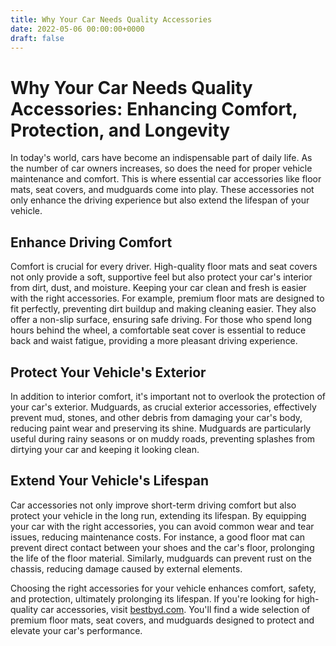 ```yaml
---
title: Why Your Car Needs Quality Accessories
date: 2022-05-06 00:00:00+0000
draft: false
---
```

# Why Your Car Needs Quality Accessories: Enhancing Comfort, Protection, and Longevity

In today's world, cars have become an indispensable part of daily life. As the number of car owners increases, so does the need for proper vehicle maintenance and comfort. This is where essential car accessories like floor mats, seat covers, and mudguards come into play. These accessories not only enhance the driving experience but also extend the lifespan of your vehicle.

## Enhance Driving Comfort

Comfort is crucial for every driver. High-quality floor mats and seat covers not only provide a soft, supportive feel but also protect your car's interior from dirt, dust, and moisture. Keeping your car clean and fresh is easier with the right accessories. For example, premium floor mats are designed to fit perfectly, preventing dirt buildup and making cleaning easier. They also offer a non-slip surface, ensuring safe driving. For those who spend long hours behind the wheel, a comfortable seat cover is essential to reduce back and waist fatigue, providing a more pleasant driving experience.

## Protect Your Vehicle's Exterior

In addition to interior comfort, it's important not to overlook the protection of your car's exterior. Mudguards, as crucial exterior accessories, effectively prevent mud, stones, and other debris from damaging your car's body, reducing paint wear and preserving its shine. Mudguards are particularly useful during rainy seasons or on muddy roads, preventing splashes from dirtying your car and keeping it looking clean.

## Extend Your Vehicle's Lifespan

Car accessories not only improve short-term driving comfort but also protect your vehicle in the long run, extending its lifespan. By equipping your car with the right accessories, you can avoid common wear and tear issues, reducing maintenance costs. For instance, a good floor mat can prevent direct contact between your shoes and the car's floor, prolonging the life of the floor material. Similarly, mudguards can prevent rust on the chassis, reducing damage caused by external elements.

Choosing the right accessories for your vehicle enhances comfort, safety, and protection, ultimately prolonging its lifespan. If you're looking for high-quality car accessories, visit [bestbyd.com](https://bestbyd.com). You'll find a wide selection of premium floor mats, seat covers, and mudguards designed to protect and elevate your car's performance.
